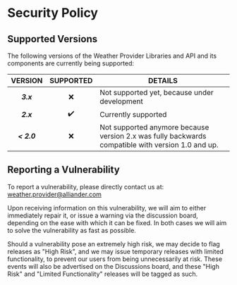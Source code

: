 <!--
SPDX-FileCopyrightText: 2021 Alliander N.V.
SPDX-License-Identifier: MPL-2.0
-->
# Security Policy

## Supported Versions

The following versions of the Weather Provider Libraries and API and its components are currently being supported:

|   VERSION   |     SUPPORTED      | DETAILS                                                                                           |
|:-----------:|:------------------:|---------------------------------------------------------------------------------------------------|
|  ***3.x***  |        :x:         | Not supported yet, because under development                                                      |
|  ***2.x***  | :heavy_check_mark: | Currently supported                                                                               |
| ***< 2.0*** |        :x:         | Not supported anymore because version 2.x was fully backwards compatible with version 1.0 and up. |



## Reporting a Vulnerability

To report a vulnerability, please directly contact us at: [weather.provider@alliander.com](weather.provider@alliander.com)

Upon receiving information on this vulnerability, we will aim to either immediately repair it, or issue a warning via the discussion board, depending on the ease with which it can be fixed. In both cases we will aim to solve the vulnerability as fast as possible.

Should a vulnerability pose an extremely high risk, we may decide to flag releases as "High Risk", and we may issue temporary releases with limited functionality, to prevent our users from being unnecessarily at risk. These events will also be advertised on the Discussions board, and these "High Risk" and "Limited Functionality" releases will be tagged as such.

